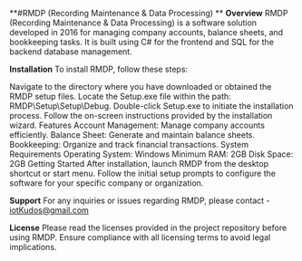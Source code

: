 **#RMDP (Recording Maintenance & Data Processing)
**
**Overview**
RMDP (Recording Maintenance & Data Processing) is a software solution developed in 2016 for managing company accounts, balance sheets, and bookkeeping tasks. It is built using C# for the frontend and SQL for the backend database management.

**Installation**
To install RMDP, follow these steps:

Navigate to the directory where you have downloaded or obtained the RMDP setup files.
Locate the Setup.exe file within the path: RMDP\Setup\Setup\Debug.
Double-click Setup.exe to initiate the installation process.
Follow the on-screen instructions provided by the installation wizard.
Features
Account Management: Manage company accounts efficiently.
Balance Sheet: Generate and maintain balance sheets.
Bookkeeping: Organize and track financial transactions.
System Requirements
Operating System: Windows
Minimum RAM: 2GB
Disk Space: 2GB
Getting Started
After installation, launch RMDP from the desktop shortcut or start menu. Follow the initial setup prompts to configure the software for your specific company or organization.

**Support**
For any inquiries or issues regarding RMDP, please contact - iotKudos@gmail.com

**License**
Please read the licenses provided in the project repository before using RMDP. Ensure compliance with all licensing terms to avoid legal implications.
